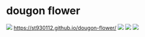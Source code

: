 # dougon flower
![](https://img.shields.io/badge/dougon-awsome-ff69b4.svg?logo=raw.githubusercontent.com/st930112/dougon-flower/master/docs/logo.png)
https://st930112.github.io/dougon-flower/
![](https://github.com/st930112/dougon-flower/blob/master/docs/thumb.png)
![](https://github.com/st930112/dougon-flower/blob/master/docs/thumb1.png)
![](https://github.com/st930112/dougon-flower/blob/master/docs/thumb2.png)
